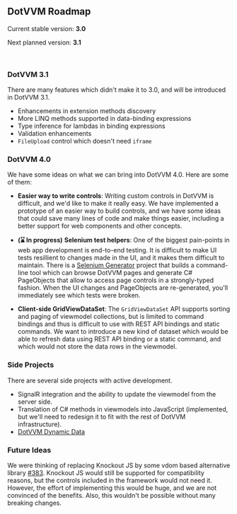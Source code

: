 ## DotVVM Roadmap

Current stable version: **3.0**

Next planned version:   **3.1**

<br />

### DotVVM 3.1

There are many features which didn't make it to 3.0, and will be introduced in DotVVM 3.1.

* Enhancements in extension methods discovery
* More LINQ methods supported in data-binding expressions
* Type inference for lambdas in binding expressions
* Validation enhancements
* `FileUpload` control which doesn't need `iframe`

### DotVVM 4.0

We have some ideas on what we can bring into DotVVM 4.0. Here are some of them:

* **Easier way to write controls**: Writing custom controls in DotVVM is difficult, and we'd like to make it really easy. We have implemented a prototype of an easier way to build controls, and we have some ideas that could save many lines of code and make things easier, including a better support for web components and other concepts.

* **(⌛ In progress)** **Selenium test helpers**: One of the biggest pain-points in web app development is end-to-end testing. It is difficult to make UI tests resillient to changes made in the UI, and it makes them difficult to maintain. There is a [Selenium Generator](https://github.com/riganti/dotvvm-selenium-generator) project that builds a command-line tool which can browse DotVVM pages and generate C# PageObjects that allow to access page controls in a strongly-typed fashion. When the UI changes and PageObjects are re-generated, you'll immediately see which tests were broken.

* **Client-side GridViewDataSet**: The `GridViewDataSet` API supports sorting and paging of viewmodel collections, but is limited to command bindings and thus is difficult to use with REST API bindings and static commands. We want to introduce a new kind of dataset which would be able to refresh data using REST API binding or a static command, and which would not store the data rows in the viewmodel.

### Side Projects

There are several side projects with active development. 

* SignalR integration and the ability to update the viewmodel from the server side.
* Translation of C# methods in viewmodels into JavaScript (implemented, but we'll need to redesign it to fit with the rest of DotVVM infrastructure).
* [DotVVM Dynamic Data](https://github.com/riganti/dotvvm-dynamic-data)

### Future Ideas

We were thinking of replacing Knockout JS by some vdom based alternative library [#383](https://github.com/riganti/dotvvm/issues/383). Knockout JS would still be supported for compatibility reasons, but the controls included in the framework would not need it. However, the effort of implementing this would be huge, and we are not convinced of the benefits. Also, this wouldn't be possible without many breaking changes.
